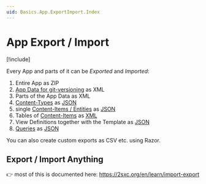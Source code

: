 ```yaml
---
uid: Basics.App.ExportImport.Index
---
```


# App Export / Import

[!include[](~/pages/basics/stack/_shared-float-summary.md)]
<style>
  .context-box-summary .data-all,
  .context-box-summary .query-app,
  .context-box-summary .process-razor,
  .context-box-summary .process-web-api-app,
  .context-box-summary .edit-ui-custom
  { visibility: visible; }
</style>

Every App and parts of it can be _Exported_ and _Imported_:

1. Entire App as ZIP
1. [App Data for git-versioning](xref:Basics.App.Git.Index) as XML
1. Parts of the App Data as XML
1. [Content-Types](xref:Basics.Data.ContentTypes.Index) as [JSON](xref:Basics.DataFormats.JsonV1.Index)
1. single [Content-Items / Entities](xref:Basics.Data.Entities.Index) as [JSON](xref:Basics.DataFormats.JsonV1.Index)
1. Tables of [Content-Items](xref:Basics.Data.Entities.Index) as [XML](xref:Basics.DataFormats.Xml.Table.Index)
1. View Definitions together with the Template as [JSON](xref:Basics.DataFormats.JsonV1.Index)
1. [Queries](xref:Basics.Query.Index) as [JSON](xref:Basics.DataFormats.JsonV1.Index)

You can also create custom exports as CSV etc. using Razor.

## Export / Import Anything

👉 most of this is documented here: https://2sxc.org/en/learn/import-export

